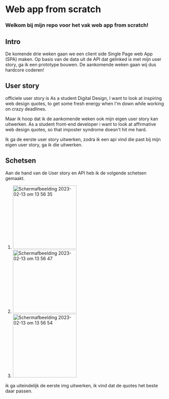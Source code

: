 # Web app from scratch 

### Welkom bij mijn repo voor het vak web app from scratch! 

## Intro 
De komende drie weken gaan we een client side Single Page web App (SPA) maken.
Op basis van de data uit de API dat gelinked is met mijn user story, ga ik een prototype bouwen. 
De aankomende weken gaan wij dus hardcore coderen! 


## User story 
officiele user story is As a student Digital Design, I want to look at inspiring web design quotes, to get some fresh energy when I'm down while working on crazy deadlines.

Maar ik hoop dat ik de aankomende weken ook mijn eigen user story kan uitwerken. 
As a student front-end developer i want to look at affirmative web design quotes, so that imposter syndrome doesn't hit me hard. 

Ik ga de eerste user story uitwerken, zodra ik een api vind die past bij mijn eigen user story, ga ik die uitwerken. 

## Schetsen 
Aan de hand van de User story en API heb ik de volgende schetsen gemaakt. 

1. <img width="200" alt="Schermafbeelding 2023-02-13 om 13 56 35" src="https://user-images.githubusercontent.com/94360732/218464349-8ac01f77-12a7-48c9-b9f8-9cf8c0e142b0.png">

2. <img width="200" alt="Schermafbeelding 2023-02-13 om 13 56 47" src="https://user-images.githubusercontent.com/94360732/218464366-ffad99f6-46c0-4a3d-aec6-bb3436a1defe.png">

3. <img width="200" alt="Schermafbeelding 2023-02-13 om 13 56 54" src="https://user-images.githubusercontent.com/94360732/218464375-d1d54a35-86e1-4621-baf5-0e8988a0f750.png">

ik ga uiteindelijk de eerste img uitwerken, ik vind dat de quotes het beste daar passen. 




